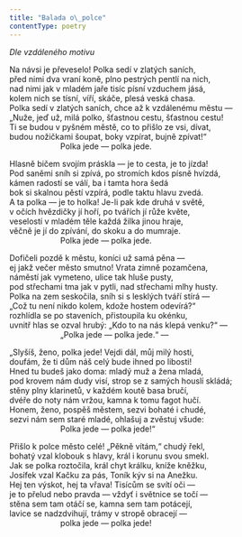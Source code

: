 ```yaml
---
title: "Balada o\_polce"
contentType: poetry
---
```


<section>

_Dle vzdáleného motivu_

Na návsi je převeselo! Polka sedí v zlatých saních,  
před nimi dva vraní koně, plno pestrých pentlí na nich,  
nad nimi jak v mladém jaře tisíc písní vzduchem jásá,  
kolem nich se tísní, víří, skáče, plesá veská chasa.  
Polka sedí v zlatých saních, chce až k vzdálenému městu —  
„Nuže, jeď už, milá polko, šťastnou cestu, šťastnou cestu!  
Ti se budou v pyšném městě, co to přišlo ze vsi, dívat,  
budou nožičkami šoupat, boky vzpírat, bujně zpívat!“  
                       Polka jede — polka jede.

</section>

<section>

Hlasně bičem svojím práskla — je to cesta, je to jízda!  
Pod saněmi sníh si zpívá, po stromích kdos písně hvízdá,  
kámen radostí se válí, ba i tamta hora šedá  
bok si skalnou pěstí vzpírá, podle taktu hlavu zvedá.  
A ta polka — je to holka! Je-li pak kde druhá v světě,  
v očích hvězdičky jí hoří, po tvářích jí růže květe,  
veselostí v mladém těle každá žilka jinou hraje,  
věčně je jí do zpívání, do skoku a do mumraje.  
                       Polka jede — polka jede.

</section>

<section>

Dofičeli pozdě k městu, koníci už samá pěna —  
ej jakž večer město smutno! Vrata zimně pozamčena,  
náměstí jak vymeteno, ulice tak hluše pusty,  
pod střechami tma jak v pytli, nad střechami mlhy husty.  
Polka na zem seskočila, sníh si s lesklých tváří stírá —  
„Což tu není nikdo kolem, kdože hostem odevírá?“  
rozhlídla se po staveních, přistoupila ku okénku,  
uvnitř hlas se ozval hrubý: „Kdo to na nás klepá venku?“ —  
                       „Polka jede — polka jede.“ —

</section>

<section>

„Slyšíš, ženo, polka jede! Vejdi dál, můj milý hosti,  
doufám, že ti dům náš celý bude ihned po libosti!  
Hned tu budeš jako doma: mladý muž a žena mladá,  
pod krovem nám dudy visí, strop se z samých houslí skládá;  
stěny plny klarinetů, v každém koutě basa bručí,  
dvéře do noty nám vržou, kamna k tomu fagot hučí.  
Honem, ženo, pospěš městem, sezvi bohaté i chudé,  
sezvi nám sem staré mladé, ohlašuj a zvěstuj všude:  
                       Polka jede — polka jede!“

</section>

<section>

Přišlo k polce město celé! „Pěkně vítám,“ chudý řekl,  
bohatý vzal klobouk s hlavy, král i korunu svou smekl.  
Jak se polka roztočila, král chyt králku, kníže kněžku,  
Josífek vzal Kačku za pás, Toník kýv si na Anežku.  
Hej ten výskot, hej ta vřava! Tisícům se svítí oči —  
je to přelud nebo pravda — vždyť i světnice se točí —  
stěna sem tam otáčí se, kamna sem tam potácejí,  
lavice se nadzdvihují, trámy v stropě obracejí —  
                       polka jede — polka jede!

</section>
